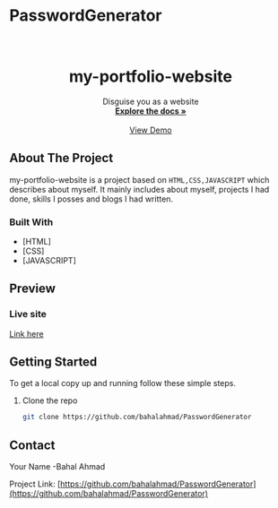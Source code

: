 # PasswordGenerator
<!-- PROJECT LOGO -->
<br />
<p align="center">

  <h1 align="center">my-portfolio-website</h1>

  <p align="center">
    Disguise you as a website
    <br />
    <a href="https://github.com/bahalahmad/PasswordGenerator"><strong>Explore the docs »</strong></a>
    <br />
    <br />
    <a href="https://bahalahmad.github.io/PasswordGenerator/">View Demo</a>
    
    
  </p>
</p>




<!-- ABOUT THE PROJECT -->
## About The Project

my-portfolio-website is a project based on `HTML,CSS,JAVASCRIPT` which describes about myself. It mainly includes about myself, projects I had done, skills I posses and blogs I had written. 


### Built With

* [HTML] <img src="images/stack/CSS.png" alt="" />
* [CSS]<img src="images/stack/Javascript.svg" alt="" />
* [JAVASCRIPT]<img src="images/stack/HTML.png" alt="" />
  
  


## Preview

### Live site

  [Link here](https://bahalahmad.github.io/PasswordGenerator/)

<!-- GETTING STARTED -->
## Getting Started

To get a local copy up and running follow these simple steps.
1. Clone the repo
   ```sh
   git clone https://github.com/bahalahmad/PasswordGenerator
   ```


<!-- CONTACT -->
## Contact

Your Name -Bahal Ahmad

Project Link: [https://github.com/bahalahmad/PasswordGenerator](https://github.com/bahalahmad/PasswordGenerator)
